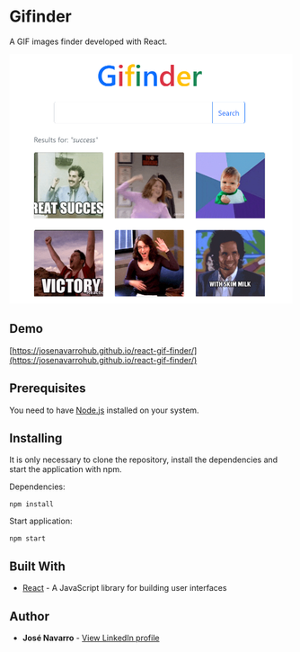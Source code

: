 # Gifinder

A GIF images finder developed with React.

[![Gifinder](https://github.com/josenavarrohub/react-gif-finder/blob/main/demo.png?raw=true)](https://josenavarrohub.github.io/react-gif-finder/)

## Demo
[https://josenavarrohub.github.io/react-gif-finder/](https://josenavarrohub.github.io/react-gif-finder/)

## Prerequisites

You need to have [Node.js](https://nodejs.org/en/) installed on your system.

## Installing

It is only necessary to clone the repository, install the dependencies and start the application with npm.

Dependencies:
```
npm install
```

Start application:
```
npm start
```

## Built With

* [React](https://reactjs.org/) - A JavaScript library for building user interfaces

## Author

* **José Navarro** - [View LinkedIn profile](https://www.linkedin.com/in/josenavarroortiz/)
